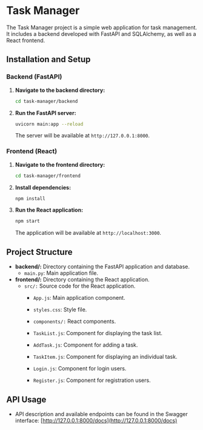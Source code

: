 # Task Manager

The Task Manager project is a simple web application for task management. It includes a backend developed with FastAPI and SQLAlchemy, as well as a React frontend.

## Installation and Setup

### Backend (FastAPI)

1. **Navigate to the backend directory:**

    ```bash
    cd task-manager/backend
    ```

2. **Run the FastAPI server:**

    ```bash
    uvicorn main:app --reload
    ```

    The server will be available at `http://127.0.0.1:8000`.

### Frontend (React)

1. **Navigate to the frontend directory:**

    ```bash
    cd task-manager/frontend
    ```

2. **Install dependencies:**

    ```bash
    npm install
    ```

3. **Run the React application:**

    ```bash
    npm start
    ```

    The application will be available at `http://localhost:3000`.

## Project Structure

- **backend/:** Directory containing the FastAPI application and database.
  - `main.py`: Main application file.
- **frontend/:** Directory containing the React application.
  - `src/:` Source code for the React application.
    - `App.js`: Main application component.
    - `styles.css`: Style file.
    
    - `components/:` React components.
    - `TaskList.js`: Component for displaying the task list.
    - `AddTask.js`: Component for adding a task.
    - `TaskItem.js`: Component for displaying an individual task.
    - `Login.js`: Component for login users.
    - `Register.js`: Component for registration users.

## API Usage

- API description and available endpoints can be found in the Swagger interface: [http://127.0.0.1:8000/docs](http://127.0.0.1:8000/docs)
